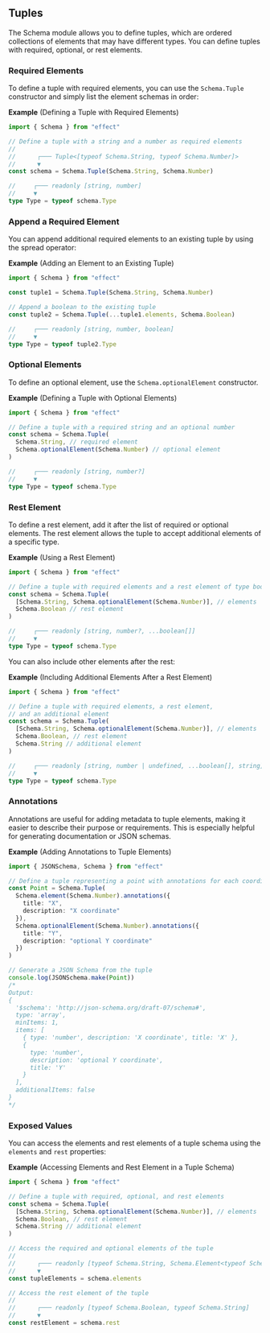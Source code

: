 ## Tuples

The Schema module allows you to define tuples, which are ordered collections of elements that may have different types.
You can define tuples with required, optional, or rest elements.

### Required Elements

To define a tuple with required elements, you can use the `Schema.Tuple` constructor and simply list the element schemas in order:

**Example** (Defining a Tuple with Required Elements)

```ts twoslash
import { Schema } from "effect"

// Define a tuple with a string and a number as required elements
//
//      ┌─── Tuple<[typeof Schema.String, typeof Schema.Number]>
//      ▼
const schema = Schema.Tuple(Schema.String, Schema.Number)

//     ┌─── readonly [string, number]
//     ▼
type Type = typeof schema.Type
```

### Append a Required Element

You can append additional required elements to an existing tuple by using the spread operator:

**Example** (Adding an Element to an Existing Tuple)

```ts twoslash
import { Schema } from "effect"

const tuple1 = Schema.Tuple(Schema.String, Schema.Number)

// Append a boolean to the existing tuple
const tuple2 = Schema.Tuple(...tuple1.elements, Schema.Boolean)

//     ┌─── readonly [string, number, boolean]
//     ▼
type Type = typeof tuple2.Type
```

### Optional Elements

To define an optional element, use the `Schema.optionalElement` constructor.

**Example** (Defining a Tuple with Optional Elements)

```ts twoslash
import { Schema } from "effect"

// Define a tuple with a required string and an optional number
const schema = Schema.Tuple(
  Schema.String, // required element
  Schema.optionalElement(Schema.Number) // optional element
)

//     ┌─── readonly [string, number?]
//     ▼
type Type = typeof schema.Type
```

### Rest Element

To define a rest element, add it after the list of required or optional elements.
The rest element allows the tuple to accept additional elements of a specific type.

**Example** (Using a Rest Element)

```ts twoslash
import { Schema } from "effect"

// Define a tuple with required elements and a rest element of type boolean
const schema = Schema.Tuple(
  [Schema.String, Schema.optionalElement(Schema.Number)], // elements
  Schema.Boolean // rest element
)

//     ┌─── readonly [string, number?, ...boolean[]]
//     ▼
type Type = typeof schema.Type
```

You can also include other elements after the rest:

**Example** (Including Additional Elements After a Rest Element)

```ts twoslash
import { Schema } from "effect"

// Define a tuple with required elements, a rest element,
// and an additional element
const schema = Schema.Tuple(
  [Schema.String, Schema.optionalElement(Schema.Number)], // elements
  Schema.Boolean, // rest element
  Schema.String // additional element
)

//     ┌─── readonly [string, number | undefined, ...boolean[], string]
//     ▼
type Type = typeof schema.Type
```

### Annotations

Annotations are useful for adding metadata to tuple elements, making it easier to describe their purpose or requirements.
This is especially helpful for generating documentation or JSON schemas.

**Example** (Adding Annotations to Tuple Elements)

```ts twoslash
import { JSONSchema, Schema } from "effect"

// Define a tuple representing a point with annotations for each coordinate
const Point = Schema.Tuple(
  Schema.element(Schema.Number).annotations({
    title: "X",
    description: "X coordinate"
  }),
  Schema.optionalElement(Schema.Number).annotations({
    title: "Y",
    description: "optional Y coordinate"
  })
)

// Generate a JSON Schema from the tuple
console.log(JSONSchema.make(Point))
/*
Output:
{
  '$schema': 'http://json-schema.org/draft-07/schema#',
  type: 'array',
  minItems: 1,
  items: [
    { type: 'number', description: 'X coordinate', title: 'X' },
    {
      type: 'number',
      description: 'optional Y coordinate',
      title: 'Y'
    }
  ],
  additionalItems: false
}
*/
```

### Exposed Values

You can access the elements and rest elements of a tuple schema using the `elements` and `rest` properties:

**Example** (Accessing Elements and Rest Element in a Tuple Schema)

```ts twoslash
import { Schema } from "effect"

// Define a tuple with required, optional, and rest elements
const schema = Schema.Tuple(
  [Schema.String, Schema.optionalElement(Schema.Number)], // elements
  Schema.Boolean, // rest element
  Schema.String // additional element
)

// Access the required and optional elements of the tuple
//
//      ┌─── readonly [typeof Schema.String, Schema.Element<typeof Schema.Number, "?">]
//      ▼
const tupleElements = schema.elements

// Access the rest element of the tuple
//
//      ┌─── readonly [typeof Schema.Boolean, typeof Schema.String]
//      ▼
const restElement = schema.rest
```
